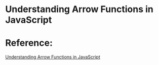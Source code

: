 # Understanding Arrow Functions in JavaScript



# Reference:
[Understanding Arrow Functions in JavaScript](https://www.digitalocean.com/community/tutorials/understanding-arrow-functions-in-javascript)
